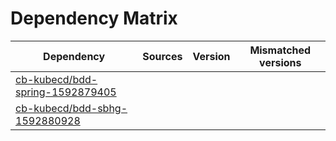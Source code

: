 # Dependency Matrix

Dependency | Sources | Version | Mismatched versions
---------- | ------- | ------- | -------------------
[cb-kubecd/bdd-spring-1592879405](https://github.com/cb-kubecd/bdd-spring-1592879405.git) |  | []() | 
[cb-kubecd/bdd-sbhg-1592880928](https://github.com/cb-kubecd/bdd-sbhg-1592880928.git) |  | []() | 
